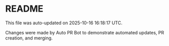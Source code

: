 # README

This file was auto-updated on 2025-10-16 16:18:17 UTC.

Changes were made by Auto PR Bot to demonstrate automated updates, PR creation, and merging.
